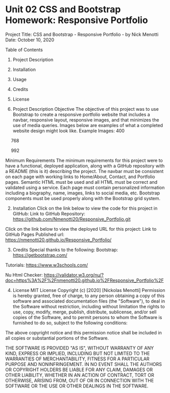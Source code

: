 # Unit 02 CSS and Bootstrap Homework: Responsive Portfolio

Project Title: CSS and Bootstrap - Responsive Portfolio  - by Nick Menotti 	Date: October 10, 2020
 
Table of Contents

1.	Project Description
2.	Installation
3.	Usage
4.	Credits
5.	License
 

1.	Project Description
Objective
The objective of this project was to use Bootstrap to create a responsive portfolio website that includes a navbar, responsive layout, responsive images, and that minimizes the use of media queries.  Images below are examples of what a completed website design might look like.
Example Images:
400
   
 
768
   
 
992
   

Minimum Requirements 
The minimum requirements for this project were to have a functional, deployed application, along with a GitHub repository with a README (this is it) describing the project. The navbar must be consistent on each page with working links to Home/About, Contact, and Portfolio pages. Semantic HTML must be used and all HTML must be correct and validated using a service. Each page must contain personalized information including a biography, name, images, links to social media, etc. Bootstrap components must be used properly along with the Bootstrap grid system.  

2.	Installation
Click on the link below to view the code for this project in GitHub: 
Link to GitHub Repository: https://github.com/Nmenotti20/Responsive_Portfolio.git

Click on the link below to view the deployed URL for this project:
Link to GitHub Pages Published url: https://nmenotti20.github.io/Responsive_Portfolio/

3.	Credits
Special thanks to the following:
Bootstrap:
https://getbootstrap.com/

Tutorials:
https://www.w3schools.com/

Nu Html Checker:
https://validator.w3.org/nu/?doc=https%3A%2F%2Fnmenotti20.github.io%2FResponsive_Portfolio%2F

4.	License
MIT License
Copyright (c) [2020] [Nickolas Menotti]
Permission is hereby granted, free of charge, to any person obtaining a copy of this software and associated documentation files (the "Software"), to deal in the Software without restriction, including without limitation the rights to use, copy, modify, merge, publish, distribute, sublicense, and/or sell copies of the Software, and to permit persons to whom the Software is furnished to do so, subject to the following conditions:

The above copyright notice and this permission notice shall be included in all copies or substantial portions of the Software.

THE SOFTWARE IS PROVIDED "AS IS", WITHOUT WARRANTY OF ANY KIND, EXPRESS OR IMPLIED, INCLUDING BUT NOT LIMITED TO THE WARRANTIES OF MERCHANTABILITY, FITNESS FOR A PARTICULAR PURPOSE AND NONINFRINGEMENT. IN NO EVENT SHALL THE AUTHORS OR COPYRIGHT HOLDERS BE LIABLE FOR ANY CLAIM, DAMAGES OR OTHER LIABILITY, WHETHER IN AN ACTION OF CONTRACT, TORT OR OTHERWISE, ARISING FROM, OUT OF OR IN CONNECTION WITH THE SOFTWARE OR THE USE OR OTHER DEALINGS IN THE SOFTWARE.
